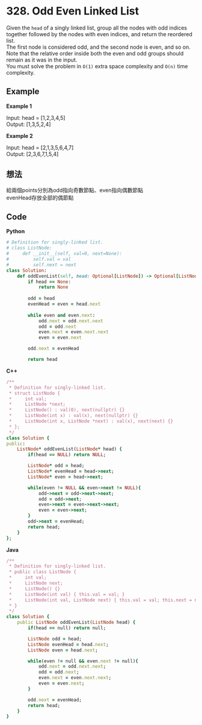 # 328. Odd Even Linked List
Given the `head` of a singly linked list, group all the nodes with odd indices together followed by the nodes with even indices, and return the reordered list.  
The first node is considered odd, and the second node is even, and so on.  
Note that the relative order inside both the even and odd groups should remain as it was in the input.  
You must solve the problem in `O(1)` extra space complexity and `O(n)` time complexity.  

 
## Example
**Example 1**  

Input: head = [1,2,3,4,5]  
Output: [1,3,5,2,4]  

**Example 2**  

Input: head = [2,1,3,5,6,4,7]  
Output: [2,3,6,7,1,5,4]  

## 想法
給兩個points分別為odd指向奇數節點、even指向偶數節點  
evenHead存放全部的偶節點  

## Code
**Python**
```ruby
# Definition for singly-linked list.
# class ListNode:
#     def __init__(self, val=0, next=None):
#         self.val = val
#         self.next = next
class Solution:
    def oddEvenList(self, head: Optional[ListNode]) -> Optional[ListNode]:
        if head == None:
            return None
        
        odd = head
        evenHead = even = head.next
    
        while even and even.next:
            odd.next = odd.next.next
            odd = odd.next
            even.next = even.next.next
            even = even.next

        odd.next = evenHead

        return head
```
**C++**
```ruby
/**
 * Definition for singly-linked list.
 * struct ListNode {
 *     int val;
 *     ListNode *next;
 *     ListNode() : val(0), next(nullptr) {}
 *     ListNode(int x) : val(x), next(nullptr) {}
 *     ListNode(int x, ListNode *next) : val(x), next(next) {}
 * };
 */
class Solution {
public:
    ListNode* oddEvenList(ListNode* head) {
        if(head == NULL) return NULL;

        ListNode* odd = head;
        ListNode* evenHead = head->next;
        ListNode* even = head->next;

        while(even != NULL && even->next != NULL){
            odd->next = odd->next->next;
            odd = odd->next;
            even->next = even->next->next;
            even = even->next;
        }
        odd->next = evenHead;
        return head;
    }
};
```
**Java**
```ruby
/**
 * Definition for singly-linked list.
 * public class ListNode {
 *     int val;
 *     ListNode next;
 *     ListNode() {}
 *     ListNode(int val) { this.val = val; }
 *     ListNode(int val, ListNode next) { this.val = val; this.next = next; }
 * }
 */
class Solution {
    public ListNode oddEvenList(ListNode head) {
        if(head == null) return null;

        ListNode odd = head;
        ListNode evenHead = head.next;
        ListNode even = head.next;

        while(even != null && even.next != null){
            odd.next = odd.next.next;
            odd = odd.next;
            even.next = even.next.next;
            even = even.next;
        }    

        odd.next = evenHead;
        return head;
    }
}
```
